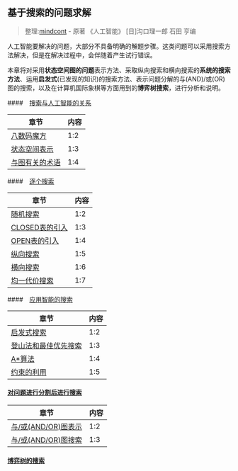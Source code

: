 ## 基于搜索的问题求解
> 整理:[mindcont](https://github.com/mindcont) - 原著 《人工智能》 [日]沟口理一郎 石田 亨编

人工智能要解决的问题，大部分不具备明确的解题步骤。这类问题可以采用搜索方法解决，但是在解决过程中，会伴随着产生试行错误。

本章将对采用**状态空间图的问题**表示方法、采取纵向搜索和横向搜索的**系统的搜索方法**、运用**启发式**(已发现的知识)的搜索方法、表示问题分解的与(AND)/或(OR)图的搜索，以及在计算机国际象棋等方面用到的**博弈树搜索**，进行分析和说明。

####　[搜索与人工智能的关系](基于搜索的问题求解/搜索与人工智能的关系/README.md)

| 章节 | 内容 |
| -- | -- |
| [八数码魔方](Search-Based/The-Relationship/八数码魔方.md) | 1:2 |
| [状态空间表示](Search-Based/The-Relationship/状态空间表示.md) | 1:3 |
| [与图有关的术语](Search-Based/The-Relationship/与图有关的术语.md) | 1:4 |

####　[逐个搜索](基于搜索的问题求解/逐个搜索/README.md)

| 章节 | 内容 |
| -- | -- |
| [随机搜索](Search-Based/One-by-one-search/随机搜索.md) | 1:2 |
| [CLOSED表的引入](Search-Based/One-by-one-search/CLOSED表的引入.md) | 1:3 |
| [OPEN表的引入](Search-Based/One-by-one-search/OPEN表的引入.md) | 1:4 |
| [纵向搜索](Search-Based/One-by-one-search/纵向搜索.md) | 1:5 |
| [横向搜索](Search-Based/One-by-one-search/横向搜索.md)| 1:6 |
| [均一代价搜索](Search-Based/One-by-one-search/均一代价搜索.md) | 1:7 |

####　[应用智能的搜索](基于搜索的问题求解/应用智能的搜索/README.md)

| 章节 | 内容 |
| -- | -- |
|[启发式搜索](Search-Based/Intelligent-Search/启发式搜索.md) | 1:2 |
|[登山法和最佳优先搜索](Search-Based/Intelligent-Search/登山法和最佳优先搜索.md) | 1:3 |
| [A*算法](Search-Based/Intelligent-Search/A算法.md) | 1:4 |
| [约束的利用](Search-Based/Intelligent-Search/约束的利用.md)| 1:5 |

#### [对问题进行分割后进行搜索](基于搜索的问题求解/对问题进行分割后进行搜索/README.md)

| 章节 | 内容 |
| -- | -- |
|  [与/或(AND/OR)图表示](Search-Based/Split-and-Search/与或图表示.md) | 1:2 |
| [与/或(AND/OR)图搜索](Search-Based/Split-and-Search/与或图搜索.md) | 1:3 |

#### [博弈树的搜索](基于搜索的问题求解/博弈树的搜索/README.md)
